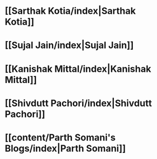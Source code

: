 # [[Sarthak Kotia/index|Sarthak Kotia]]
# [[Sujal Jain/index|Sujal Jain]]
# [[Kanishak Mittal/index|Kanishak Mittal]]
# [[Shivdutt Pachori/index|Shivdutt Pachori]]
# [[content/Parth Somani's Blogs/index|Parth Somani]]
